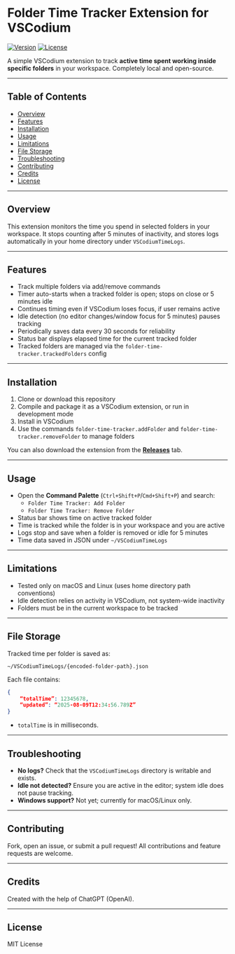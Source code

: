 # Folder Time Tracker Extension for VSCodium

[![Version](https://img.shields.io/badge/version-0.0.1-blue.svg)](https://github.com/purplebyte24/timetracker/releases)
[![License](https://img.shields.io/badge/license-MIT-green.svg)](https://github.com/purplebyte24/timetracker/)


A simple VSCodium extension to track **active time spent working inside specific folders** in your workspace. Completely local and open-source.

---

## Table of Contents
- [Overview](#overview)
- [Features](#features)
- [Installation](#installation)
- [Usage](#usage)
- [Limitations](#limitations)
- [File Storage](#file-storage)
- [Troubleshooting](#troubleshooting)
- [Contributing](#contributing)
- [Credits](#credits)
- [License](#license)

---

## Overview

This extension monitors the time you spend in selected folders in your workspace. It stops counting after 5 minutes of inactivity, and stores logs automatically in your home directory under `VSCodiumTimeLogs`.

---

## Features

- Track multiple folders via add/remove commands
- Timer auto-starts when a tracked folder is open; stops on close or 5 minutes idle
- Continues timing even if VSCodium loses focus, if user remains active
- Idle detection (no editor changes/window focus for 5 minutes) pauses tracking
- Periodically saves data every 30 seconds for reliability
- Status bar displays elapsed time for the current tracked folder
- Tracked folders are managed via the `folder-time-tracker.trackedFolders` config

---

## Installation

1. Clone or download this repository
2. Compile and package it as a VSCodium extension, or run in development mode
3. Install in VSCodium
4. Use the commands `folder-time-tracker.addFolder` and `folder-time-tracker.removeFolder` to manage folders

You can also download the extension from the [**Releases**](https://github.com/purplebyte24/TimeTracker/releases) tab.

---

## Usage

- Open the **Command Palette** (`Ctrl+Shift+P`/`Cmd+Shift+P`) and search:
  - `Folder Time Tracker: Add Folder`
  - `Folder Time Tracker: Remove Folder`
- Status bar shows time on active tracked folder
- Time is tracked while the folder is in your workspace and you are active
- Logs stop and save when a folder is removed or idle for 5 minutes
- Time data saved in JSON under `~/VSCodiumTimeLogs`

---

## Limitations

- Tested only on macOS and Linux (uses home directory path conventions)
- Idle detection relies on activity in VSCodium, not system-wide inactivity
- Folders must be in the current workspace to be tracked

---

## File Storage

Tracked time per folder is saved as:

`~/VSCodiumTimeLogs/{encoded-folder-path}.json`

Each file contains:
```json
{
    “totalTime”: 12345678,
    “updated”: “2025-08-09T12:34:56.789Z”
}
```
- `totalTime` is in milliseconds.

---

## Troubleshooting

- **No logs?** Check that the `VSCodiumTimeLogs` directory is writable and exists.
- **Idle not detected?** Ensure you are active in the editor; system idle does not pause tracking.
- **Windows support?** Not yet; currently for macOS/Linux only.

---

## Contributing

Fork, open an issue, or submit a pull request! All contributions and feature requests are welcome.

---

## Credits

Created with the help of ChatGPT (OpenAI).

---

## License

MIT License
